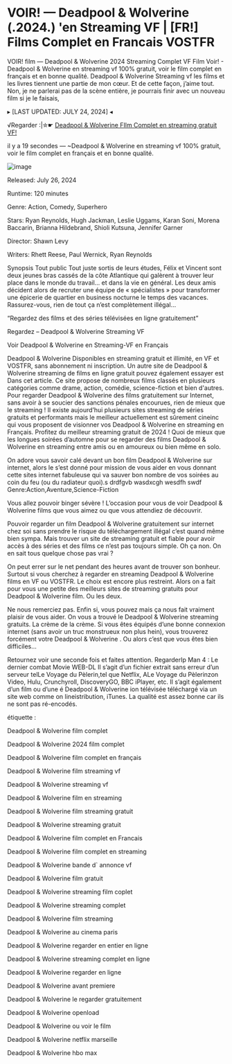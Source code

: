 # VOIR! — Deadpool & Wolverine (.2024.) 'en Streaming VF | [FR!] Films Complet en Francais VOSTFR

VOIR! film — Deadpool & Wolverine 2024 Streaming Complet VF Film Voir! - Deadpool & Wolverine en streaming vf 100% gratuit, voir le film complet en français et en bonne qualité. Deadpool & Wolverine Streaming vf les films et les livres tiennent une partie de mon cœur. Et de cette façon, j’aime tout. Non, je ne parlerai pas de la scène entière, je pourrais finir avec un nouveau film si je le faisais,

▸ [LAST UPDATED: JULY 24, 2024] ◂

√Regarder :|✮☛ [Deadpool & Wolverine FIlm Complet en streaming gratuit VF!](https://cutt.ly/PegkLPhb?deadpool-wolverine)

il y a 19 secondes — ~Deadpool & Wolverine en streaming vf 100% gratuit, voir le film complet en français et en bonne qualité.

![image](https://github.com/user-attachments/assets/5e344994-6a4c-450a-a1c5-b86289243f87)

Released: July 26, 2024

Runtime: 120 minutes

Genre: Action, Comedy, Superhero

Stars: Ryan Reynolds, Hugh Jackman, Leslie Uggams, Karan Soni, Morena Baccarin, Brianna Hildebrand, Shioli Kutsuna, Jennifer Garner

Director: Shawn Levy

Writers: Rhett Reese, Paul Wernick, Ryan Reynolds

Synopsis Tout public Tout juste sortis de leurs études, Félix et Vincent sont deux jeunes bras cassés de la côte Atlantique qui galèrent à trouver leur place dans le monde du travail… et dans la vie en général. Les deux amis décident alors de recruter une équipe de « spécialistes » pour transformer une épicerie de quartier en business nocturne le temps des vacances. Rassurez-vous, rien de tout ça n’est complètement illégal…

“Regardez des films et des séries télévisées en ligne gratuitement”

Regardez – Deadpool & Wolverine Streaming VF

Voir Deadpool & Wolverine en Streaming-VF en Français

Deadpool & Wolverine Disponibles en streaming gratuit et illimité, en VF et VOSTFR, sans abonnement ni inscription.
Un autre site de Deadpool & Wolverine streaming de films en ligne gratuit pouvez également essayer est Dans cet article. Ce site propose de nombreux films classés en plusieurs catégories comme drame, action, comédie, science-fiction et bien d'autres. Pour regarder Deadpool & Wolverine des films gratuitement sur Internet, sans avoir à se soucier des sanctions pénales encourues, rien de mieux que le streaming ! Il existe aujourd’hui plusieurs sites streaming de séries gratuits et performants mais le meilleur actuellement est sûrement cineinc qui vous proposent de visionner vos Deadpool & Wolverine en streaming en Français. Profitez du meilleur streaming gratuit de 2024 ! Quoi de mieux que les longues soirées d’automne pour se regarder des films Deadpool & Wolverine en streaming entre amis ou en amoureux ou bien même en solo.

On adore vous savoir calé devant un bon film Deadpool & Wolverine sur internet, alors le s’est donné pour mission de vous aider en vous donnant cette sites internet fabuleuse qui va sauver bon nombre de vos soirées au coin du feu (ou du radiateur quoi).s drdfgvb wasdxcgh wesdfh swdf Genre:Action,Aventure,Science-Fiction

Vous allez pouvoir binger sévère ! L’occasion pour vous de voir Deadpool & Wolverine films que vous aimez ou que vous attendiez de découvrir.

Pouvoir regarder un film Deadpool & Wolverine gratuitement sur internet chez soi sans prendre le risque du téléchargement illégal c’est quand même bien sympa. Mais trouver un site de streaming gratuit et fiable pour avoir accès à des séries et des films ce n’est pas toujours simple. Oh ça non. On en sait tous quelque chose pas vrai ?

On peut errer sur le net pendant des heures avant de trouver son bonheur. Surtout si vous cherchez à regarder en streaming Deadpool & Wolverine films en VF ou VOSTFR. Le choix est encore plus restreint. Alors on a fait pour vous une petite des meilleurs sites de streaming gratuits pour Deadpool & Wolverine film. Ou les deux.

Ne nous remerciez pas. Enfin si, vous pouvez mais ça nous fait vraiment plaisir de vous aider. On vous a trouvé le Deadpool & Wolverine streaming gratuits. La crème de la crème. Si vous êtes équipés d’une bonne connexion internet (sans avoir un truc monstrueux non plus hein), vous trouverez forcément votre Deadpool & Wolverine . Ou alors c’est que vous êtes bien difficiles…

Retournez voir une seconde fois et faites attention. RegarderIp Man 4 : Le dernier combat Movie WEB-DL Il s’agit d’un fichier extrait sans erreur d’un serveur telLe Voyage du Pèlerin,tel que Netflix, ALe Voyage du Pèlerinzon Video, Hulu, Crunchyroll, DiscoveryGO, BBC iPlayer, etc. Il s’agit également d’un film ou d’une é Deadpool & Wolverine ion télévisée téléchargé via un site web comme on lineistribution, iTunes. La qualité est assez bonne car ils ne sont pas ré-encodés.

étiquette :

Deadpool & Wolverine film complet

Deadpool & Wolverine 2024 film complet

Deadpool & Wolverine film complet en français

Deadpool & Wolverine film streaming vf

Deadpool & Wolverine streaming vf

Deadpool & Wolverine film en streaming

Deadpool & Wolverine film streaming gratuit

Deadpool & Wolverine streaming gratuit

Deadpool & Wolverine film complet en Francais

Deadpool & Wolverine film complet en streaming

Deadpool & Wolverine bande d` annonce vf

Deadpool & Wolverine film gratuit

Deadpool & Wolverine streaming film coplet

Deadpool & Wolverine streaming complet

Deadpool & Wolverine film streaming

Deadpool & Wolverine au cinema paris

Deadpool & Wolverine regarder en entier en ligne

Deadpool & Wolverine streaming complet en ligne

Deadpool & Wolverine regarder en ligne

Deadpool & Wolverine avant premiere

Deadpool & Wolverine le regarder gratuitement

Deadpool & Wolverine openload

Deadpool & Wolverine ou voir le film

Deadpool & Wolverine netflix marseille

Deadpool & Wolverine hbo max
